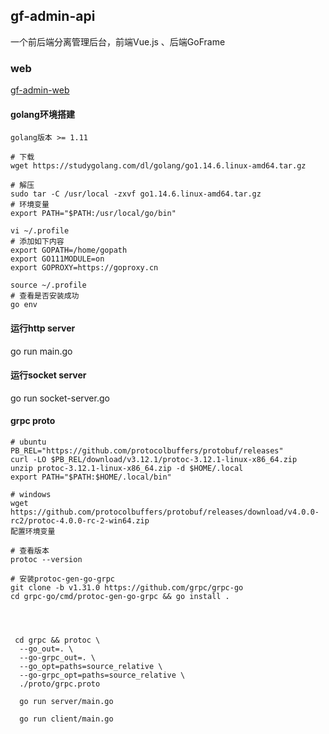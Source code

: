 ## gf-admin-api

一个前后端分离管理后台，前端Vue.js 、后端GoFrame

### web
[gf-admin-web](https://github.com/jangworn/gf-admin-web)


#### golang环境搭建
```
golang版本 >= 1.11

# 下载
wget https://studygolang.com/dl/golang/go1.14.6.linux-amd64.tar.gz

# 解压
sudo tar -C /usr/local -zxvf go1.14.6.linux-amd64.tar.gz
# 环境变量
export PATH="$PATH:/usr/local/go/bin"

vi ~/.profile
# 添加如下内容
export GOPATH=/home/gopath
export GO111MODULE=on
export GOPROXY=https://goproxy.cn

source ~/.profile
# 查看是否安装成功
go env

```


#### 运行http server
go run main.go

#### 运行socket server
go run socket-server.go


#### grpc proto
```
# ubuntu
PB_REL="https://github.com/protocolbuffers/protobuf/releases"
curl -LO $PB_REL/download/v3.12.1/protoc-3.12.1-linux-x86_64.zip
unzip protoc-3.12.1-linux-x86_64.zip -d $HOME/.local
export PATH="$PATH:$HOME/.local/bin"  

# windows
wget https://github.com/protocolbuffers/protobuf/releases/download/v4.0.0-rc2/protoc-4.0.0-rc-2-win64.zip
配置环境变量

# 查看版本
protoc --version 

# 安装protoc-gen-go-grpc
git clone -b v1.31.0 https://github.com/grpc/grpc-go
cd grpc-go/cmd/protoc-gen-go-grpc && go install . 




 cd grpc && protoc \
  --go_out=. \
  --go-grpc_out=. \
  --go_opt=paths=source_relative \
  --go-grpc_opt=paths=source_relative \
  ./proto/grpc.proto

  go run server/main.go

  go run client/main.go
```
